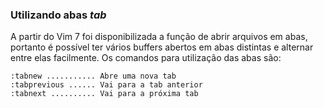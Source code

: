 ### Utilizando abas *tab*

A partir do Vim 7 foi disponibilizada a função de abrir arquivos em
abas, portanto é possível ter vários buffers abertos em abas distintas e
alternar entre elas facilmente. Os comandos para utilização das abas são:
```
:tabnew ........... Abre uma nova tab
:tabprevious ...... Vai para a tab anterior
:tabnext .......... Vai para a próxima tab
```
